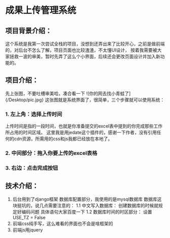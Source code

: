 # 成果上传管理系统

## 项目背景介绍：

这个系统是我第一次尝试全栈的项目，没想到还弄出来了比较开心，之前是做前端的，对后台不怎么了解，项目页面也比较渣渣，不太懂UI设计，
按着我需要被大家拯救一波的审美，暂时先弄了这么个小界面，后续还会更改页面设计并加入新功能的。

## 项目介绍：

先上张图，不要吐槽审美哈，凑合看一下
![你的网去找小青蛙了]{/Desktop/pic.jpg}
这张图就是系统界面了，很简单，三个步骤就可以使用系统：

### 1. 左上角：选择上传时间

上传时间是指的一段时间，也就是你准备提交的excel表中提到的你完成那些工作所占用的时间区域。
这里我是用jedate这个插件的，感谢一下作者，没有引用任何的cdn资源，所需用的css和js我都已经放在本地了。

### 2. 中间部分：拖入你要上传的excel表格

### 3. 右边：点击完成按钮

## 技术介绍：

1. 后台用到了django框架
数据库配置部分，我使用的是mysql数据库
数据库这块挺坑的，说几点需要注意的：
1.1 中文写入数据库：
创建数据库的时候就规定好编码问题
具体语句大家百度一下
1.2 数据库时间的时区部分：
设置USE_TZ = False
2. 前端css纯手写，这么难看的界面也不会是啥框架的
3. 前端js用jquery
